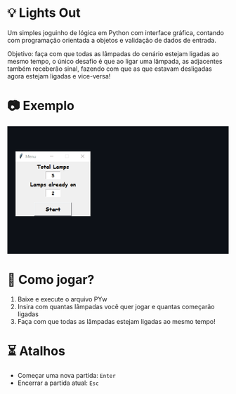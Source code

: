 # __💡 Lights Out__
Um simples joguinho de lógica em Python com interface gráfica, contando com programação orientada a objetos e validação de dados de entrada. 

Objetivo: faça com que todas as lâmpadas do cenário estejam ligadas ao mesmo tempo, o único desafio é que ao ligar uma lâmpada, as adjacentes também receberão sinal, fazendo com que as que estavam desligadas agora estejam ligadas e vice-versa!


# __📷 Exemplo__
![](/gif_exemplo.gif?raw=true "Exemplo")


# __🤔 Como jogar?__
1. Baixe e execute o arquivo PYw<br>
3. Insira com quantas lâmpadas você quer jogar e quantas começarão ligadas<br>
2. Faça com que todas as lâmpadas estejam ligadas ao mesmo tempo!<br>


# __⏳ Atalhos__
- Começar uma nova partida: `Enter`
- Encerrar a partida atual: `Esc`
